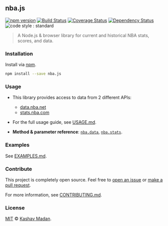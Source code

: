 ## nba.js 

[![npm version](https://badge.fury.io/js/nba.js.svg)](https://badge.fury.io/js/nba.js) [![Build Status](https://travis-ci.org/kshvmdn/nba.js.svg?branch=master)](https://travis-ci.org/kshvmdn/nba.js) [![Coverage Status](https://coveralls.io/repos/github/kshvmdn/nba.js/badge.svg?branch=master)](https://coveralls.io/github/kshvmdn/nba.js?branch=master) [![Dependency Status](https://img.shields.io/david/kshvmdn/nba.js.svg)](https://david-dm.org/kshvmdn/nba.js) ![code style : standard](https://img.shields.io/badge/code%20style-standard-brightgreen.svg)

> A Node.js & browser library for current and historical NBA stats, scores, and data.

### Installation

Install via [npm](https://npmjs.com/packages/nba.js).

```sh
npm install --save nba.js
```

### Usage

- This library provides access to data from 2 different APIs:

  + [data.nba.net](http://data.nba.net)
  + [stats.nba.com](http://stats.nba.com)

- For the full usage guide, see [USAGE.md](docs/USAGE.md).

- __Method & parameter reference__: [`nba.data`](docs/api/DATA.md), [`nba.stats`](docs/api/STATS.md).

### Examples

See [EXAMPLES.md](docs/EXAMPLES.md).

### Contribute

This project is completely open source. Feel free to [open an issue](https://github.com/kshvmdn/nba.js/issues) or [make a pull request](https://github.com/kshvmdn/nba.js/pulls). 

For more information, see [CONTRIBUTING.md](docs/CONTRIBUTING.md).

### License

[MIT](./LICENSE) © [Kashav Madan](http://kshvmdn.com).
